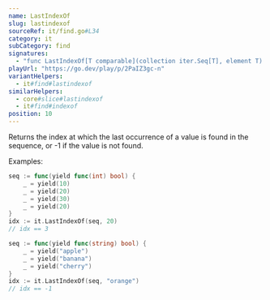 ```yaml
---
name: LastIndexOf
slug: lastindexof
sourceRef: it/find.go#L34
category: it
subCategory: find
signatures:
  - "func LastIndexOf[T comparable](collection iter.Seq[T], element T) int"
playUrl: "https://go.dev/play/p/2PaIZ3gc-n"
variantHelpers:
  - it#find#lastindexof
similarHelpers:
  - core#slice#lastindexof
  - it#find#indexof
position: 10
---
```


Returns the index at which the last occurrence of a value is found in the sequence, or -1 if the value is not found.

Examples:

```go
seq := func(yield func(int) bool) {
    _ = yield(10)
    _ = yield(20)
    _ = yield(30)
    _ = yield(20)
}
idx := it.LastIndexOf(seq, 20)
// idx == 3
```

```go
seq := func(yield func(string) bool) {
    _ = yield("apple")
    _ = yield("banana")
    _ = yield("cherry")
}
idx := it.LastIndexOf(seq, "orange")
// idx == -1
```